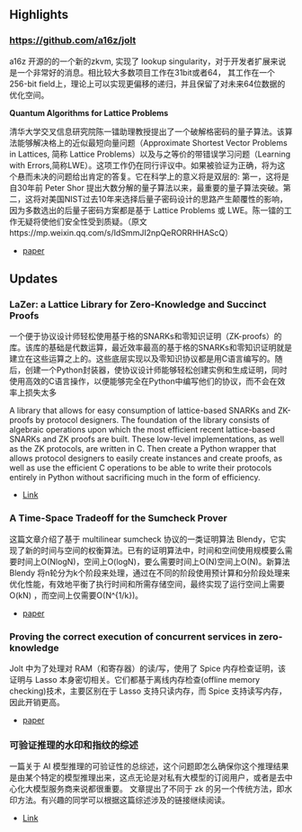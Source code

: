 ## Highlights

### https://github.com/a16z/jolt

a16z 开源的的一个新的zkvm, 实现了 lookup singularity，对于开发者扩展来说是一个非常好的消息。相比较大多数项目工作在31bit或者64， 其工作在一个256-bit field上，理论上可以实现更偏移的递归，并且保留了对未来64位数据的优化空间。

**Quantum Algorithms for Lattice Problems**

清华大学交叉信息研究院陈一镭助理教授提出了一个破解格密码的量子算法。该算法能够解决格上的近似最短向量问题（Approximate Shortest Vector Problems in Lattices, 简称 Lattice Problems）以及与之等价的带错误学习问题（Learning with Errors,简称LWE）。这项工作仍在同行评议中。如果被验证为正确，将为这个悬而未决的问题给出肯定的答复。它在科学上的意义将是双层的: 第一，这将是自30年前 Peter Shor 提出大数分解的量子算法以来，最重要的量子算法突破。第二，这将对美国NIST过去10年来选择后量子密码设计的思路产生颠覆性的影响，因为多数选出的后量子密码方案都是基于 Lattice Problems 或 LWE。陈一镭的工作无疑将使他们安全性受到质疑。（原文https://mp.weixin.qq.com/s/IdSmmJI2npQeRORRHHAScQ）

- [paper](https://eprint.iacr.org/2024/555)


## Updates
### LaZer: a Lattice Library for Zero-Knowledge and Succinct Proofs

一个便于协议设计师轻松使用基于格的SNARKs和零知识证明（ZK-proofs）的库。该库的基础是代数运算，最近效率最高的基于格的SNARKs和零知识证明就是建立在这些运算之上的。这些底层实现以及零知识协议都是用C语言编写的。随后，创建一个Python封装器，使协议设计师能够轻松创建实例和生成证明，同时使用高效的C语言操作，以便能够完全在Python中编写他们的协议，而不会在效率上损失太多

A library that allows for easy consumption of lattice-based SNARKs and ZK-proofs by protocol designers. The foundation of the library consists of algebraic operations upon which the most efficient recent lattice-based SNARKs and ZK proofs are built. These low-level implementations, as well as the ZK protocols, are written in C. Then create a Python wrapper that allows protocol designers to easily create instances and create proofs, as well as use the efficient C operations to be able to write their protocols entirely in Python without sacrificing much in the form of efficiency.

- [Link](https://iacr.org/submit/files/slides/2024/rwc/rwc2024/125/slides.pdf)


### A Time-Space Tradeoff for the Sumcheck Prover

这篇文章介绍了基于 multilinear sumcheck 协议的一类证明算法 Blendy，它实现了新的时间与空间的权衡算法。已有的证明算法中，时间和空间使用规模要么需要时间上O(NlogN)，空间上O(logN)，要么需要时间上O(N)空间上O(N)。新算法 Blendy 将n轮分为k个阶段来处理，通过在不同的阶段使用预计算和分阶段处理来优化性能，有效地平衡了执行时间和所需存储空间，最终实现了运行空间上需要O(kN) ，而空间上仅需要O(N^{1/k})。

- [paper](https://eprint.iacr.org/2024/524)

### Proving the correct execution of concurrent services in zero-knowledge
Jolt 中为了处理对 RAM（和寄存器）的读/写，使用了 Spice 内存检查证明，该证明与 Lasso 本身密切相关。它们都基于离线内存检查(offline memory checking)技术，主要区别在于 Lasso 支持只读内存，而 Spice 支持读写内存，因此开销更高。

- [paper](https://eprint.iacr.org/2018/907.pdf)


### 可验证推理的水印和指纹的综述

一篇关于 AI 模型推理的可验证性的总综述，这个问题即怎么确保你这个推理结果是由某个特定的模型推理出来，这点无论是对私有大模型的订阅用户，或者是去中心化大模型服务商来说都很重要。
文章提出了不同于 zk 的另一个传统方法，即水印方法。有兴趣的同学可以根据这篇综述涉及的链接继续阅读。

- [Link](https://blog.bagel.net/p/the-inference-interference)


